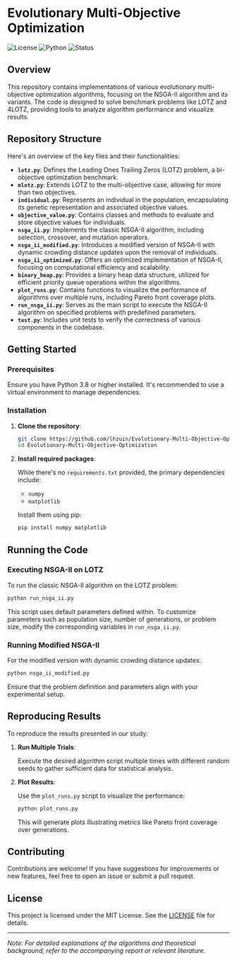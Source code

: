 # Evolutionary Multi-Objective Optimization

![License](https://img.shields.io/badge/license-MIT-blue.svg)
![Python](https://img.shields.io/badge/python-3.8%2B-green.svg)
![Status](https://img.shields.io/badge/status-active-success.svg)

## Overview

This repository contains implementations of various evolutionary multi-objective optimization algorithms, focusing on the NSGA-II algorithm and its variants. The code is designed to solve benchmark problems like LOTZ and 4LOTZ, providing tools to analyze algorithm performance and visualize results.

## Repository Structure

Here's an overview of the key files and their functionalities:

- **`lotz.py`**: Defines the Leading Ones Trailing Zeros (LOTZ) problem, a bi-objective optimization benchmark.
- **`mlotz.py`**: Extends LOTZ to the multi-objective case, allowing for more than two objectives.
- **`individual.py`**: Represents an individual in the population, encapsulating its genetic representation and associated objective values.
- **`objective_value.py`**: Contains classes and methods to evaluate and store objective values for individuals.
- **`nsga_ii.py`**: Implements the classic NSGA-II algorithm, including selection, crossover, and mutation operators.
- **`nsga_ii_modified.py`**: Introduces a modified version of NSGA-II with dynamic crowding distance updates upon the removal of individuals.
- **`nsga_ii_optimized.py`**: Offers an optimized implementation of NSGA-II, focusing on computational efficiency and scalability.
- **`binary_heap.py`**: Provides a binary heap data structure, utilized for efficient priority queue operations within the algorithms.
- **`plot_runs.py`**: Contains functions to visualize the performance of algorithms over multiple runs, including Pareto front coverage plots.
- **`run_nsga_ii.py`**: Serves as the main script to execute the NSGA-II algorithm on specified problems with predefined parameters.
- **`test.py`**: Includes unit tests to verify the correctness of various components in the codebase.

## Getting Started

### Prerequisites

Ensure you have Python 3.8 or higher installed. It's recommended to use a virtual environment to manage dependencies.

### Installation

1. **Clone the repository**:

   ```bash
   git clone https://github.com/lhzuin/Evolutionary-Multi-Objective-Optimization.git
   cd Evolutionary-Multi-Objective-Optimization
   ```

2. **Install required packages**:

   While there's no `requirements.txt` provided, the primary dependencies include:

   - `numpy`
   - `matplotlib`

   Install them using pip:

   ```bash
   pip install numpy matplotlib
   ```

## Running the Code

### Executing NSGA-II on LOTZ

To run the classic NSGA-II algorithm on the LOTZ problem:

```bash
python run_nsga_ii.py
```

This script uses default parameters defined within. To customize parameters such as population size, number of generations, or problem size, modify the corresponding variables in `run_nsga_ii.py`.

### Running Modified NSGA-II

For the modified version with dynamic crowding distance updates:

```bash
python nsga_ii_modified.py
```

Ensure that the problem definition and parameters align with your experimental setup.

## Reproducing Results

To reproduce the results presented in our study:

1. **Run Multiple Trials**:

   Execute the desired algorithm script multiple times with different random seeds to gather sufficient data for statistical analysis.

2. **Plot Results**:

   Use the `plot_runs.py` script to visualize the performance:

   ```bash
   python plot_runs.py
   ```

   This will generate plots illustrating metrics like Pareto front coverage over generations.

## Contributing

Contributions are welcome! If you have suggestions for improvements or new features, feel free to open an issue or submit a pull request.

## License

This project is licensed under the MIT License. See the [LICENSE](LICENSE) file for details.

---

*Note: For detailed explanations of the algorithms and theoretical background, refer to the accompanying report or relevant literature.*
